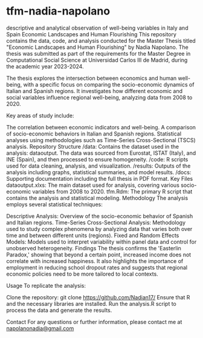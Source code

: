 # tfm-nadia-napolano
descriptive and analytical observation of well-being variables in Italy and Spain
Economic Landscapes and Human Flourishing
This repository contains the data, code, and analysis conducted for the Master Thesis titled "Economic Landscapes and Human Flourishing" by Nadia Napolano. The thesis was submitted as part of the requirements for the Master Degree in Computational Social Science at Universidad Carlos III de Madrid, during the academic year 2023-2024.

The thesis explores the intersection between economics and human well-being, with a specific focus on comparing the socio-economic dynamics of Italian and Spanish regions. It investigates how different economic and social variables influence regional well-being, analyzing data from 2008 to 2020.

Key areas of study include:

The correlation between economic indicators and well-being.
A comparison of socio-economic behaviors in Italian and Spanish regions.
Statistical analyses using methodologies such as Time-Series Cross-Sectional (TSCS) analysis.
Repository Structure
/data: Contains the dataset used in the analysis: dataoutput. The data was sourced from Eurostat, ISTAT (Italy), and INE (Spain), and then processed to ensure homogeneity.
/code: R scripts used for data cleaning, analysis, and visualization.
/results: Outputs of the analysis including graphs, statistical summaries, and model results.
/docs: Supporting documentation including the full thesis in PDF format.
Key Files
dataoutput.xlxs: The main dataset used for analysis, covering various socio-economic variables from 2008 to 2020.
tfm.Rdm: The primary R script that contains the analysis and statistical modeling.
Methodology
The analysis employs several statistical techniques:

Descriptive Analysis: Overview of the socio-economic behavior of Spanish and Italian regions.
Time-Series Cross-Sectional Analysis: Methodology used to study complex phenomena by analyzing data that varies both over time and between different units (regions).
Fixed and Random Effects Models: Models used to interpret variability within panel data and control for unobserved heterogeneity.
Findings
The thesis confirms the 'Easterlin Paradox,' showing that beyond a certain point, increased income does not correlate with increased happiness. It also highlights the importance of employment in reducing school dropout rates and suggests that regional economic policies need to be more tailored to local contexts.

Usage
To replicate the analysis:

Clone the repository: git clone https://github.com/Nadian17/
Ensure that R and the necessary libraries are installed.
Run the analysis.R script to process the data and generate the results.


Contact
For any questions or further information, please contact me at napolanonadia@gmail.com
